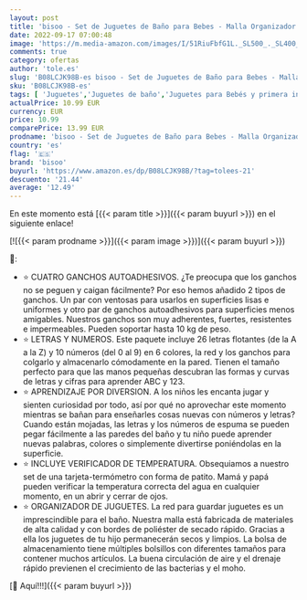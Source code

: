 ```yaml
---
layout: post
title: 'bisoo - Set de Juguetes de Baño para Bebes - Malla Organizador + Letras Adhesivas ABC y Numeros de Espuma EVA + 4 Ganchos - Juguetes Educativos para Bañera Bebé - +4 Meses'
date: 2022-09-17 07:00:48
image: 'https://m.media-amazon.com/images/I/51RiuFbfG1L._SL500_._SL400_.jpg'
comments: true
category: ofertas
author: 'tole.es'
slug: 'B08LCJK98B-es bisoo - Set de Juguetes de Baño para Bebes - Malla...'
sku: 'B08LCJK98B-es'
tags: [ 'Juguetes','Juguetes de baño','Juguetes para Bebés y primera infancia','Juguetes y juegos','bebé','bisoo','🇪🇸', ]
actualPrice: 10.99 EUR
currency: EUR
price: 10.99
comparePrice: 13.99 EUR
prodname: 'bisoo - Set de Juguetes de Baño para Bebes - Malla Organizador + Letras Adhesivas ABC y Numeros de Espuma EVA + 4 Ganchos - Juguetes Educativos para Bañera Bebé - +4 Meses'
country: 'es'
flag: '🇪🇸'
brand: 'bisoo'
buyurl: 'https://www.amazon.es/dp/B08LCJK98B/?tag=tolees-21'
descuento: '21.44'
average: '12.49'
---
```


En este momento está [{{< param title >}}]({{< param buyurl >}}) en el siguiente enlace!

[![{{< param prodname >}}]({{< param image >}})]({{< param buyurl >}})

🔎:

- ⭐ CUATRO GANCHOS AUTOADHESIVOS. ¿Te preocupa que los ganchos no se peguen y caigan fácilmente? Por eso hemos añadido 2 tipos de ganchos. Un par con ventosas para usarlos en superficies lisas e uniformes y otro par de ganchos autoadhesivos para superficies menos amigables. Nuestros ganchos son muy adherentes, fuertes, resistentes e impermeables. Pueden soportar hasta 10 kg de peso.
- ⭐ LETRAS Y NUMEROS. Este paquete incluye 26 letras flotantes (de la A a la Z) y 10 números (del 0 al 9) en 6 colores, la red y los ganchos para colgarlo y almacenarlo cómodamente en la pared. Tienen el tamaño perfecto para que las manos pequeñas descubran las formas y curvas de letras y cifras para aprender ABC y 123.
- ⭐ APRENDIZAJE POR DIVERSION. A los niños les encanta jugar y sienten curiosidad por todo, así por qué no aprovechar este momento mientras se bañan para enseñarles cosas nuevas con números y letras? Cuando están mojadas, las letras y los números de espuma se pueden pegar fácilmente a las paredes del baño y tu niño puede aprender nuevas palabras, colores o simplemente divertirse poniéndolas en la superficie.
- ⭐ INCLUYE VERIFICADOR DE TEMPERATURA. Obsequiamos a nuestro set de una tarjeta-termómetro con forma de patito. Mamá y papá pueden verificar la temperatura correcta del agua en cualquier momento, en un abrir y cerrar de ojos.
- ⭐ ORGANIZADOR DE JUGUETES. La red para guardar juguetes es un imprescindible para el baño. Nuestra malla está fabricada de materiales de alta calidad y con bordes de poliéster de secado rápido. Gracias a ella los juguetes de tu hijo permanecerán secos y limpios. La bolsa de almacenamiento tiene múltiples bolsillos con diferentes tamaños para contener muchos artículos. La buena circulación de aire y el drenaje rápido previenen el crecimiento de las bacterias y el moho.

[🛒 Aquí!!!]({{< param buyurl >}})
